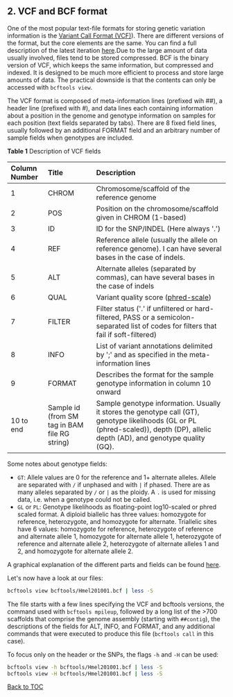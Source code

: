 
## 2. VCF and BCF format
One of the most popular text-file formats for storing genetic variation information is the [Variant Call Format (VCF)](http://gatkforums.broadinstitute.org/gatk/discussion/1268/what-is-a-vcf-and-how-should-i-interpret-it)). There are different versions of the format, but the core elements are the same. You can find a full description of the latest iteration [here](https://github.com/samtools/hts-specs/blob/master/VCFv4.3.pdf).Due to the large amount of data usually involved, files tend to be stored compressed. BCF is the binary version of VCF, which keeps the same information, but compressed and indexed. It  is designed to be much more efficient to process and store large amounts of data. The practical downside is that the contents can only be accessed with `bcftools view`.

The VCF format is composed of meta-information lines (prefixed wih ##), a header line (prefixed with #), and data lines each containing information about a position in the genome and genotype information on samples for each position (text fields separated by tabs). There are 8 fixed field lines, usually followed by an additional FORMAT field and an arbitrary number of sample fields when genotypes are included.

**Table 1** Description of VCF fields

Column Number| Title | Description
:--|:--|:--
1 | CHROM | Chromosome/scaffold of the reference genome
2 | POS | Position on the chromosome/scaffold given in CHROM (1-based)
3 | ID | ID for the SNP/INDEL (Here always '.')
4 | REF | Reference allele (usually the allele on reference genome). I can have several bases in the case of indels.
5 | ALT | Alternate alleles (separated by commas), can have several bases in the case of indels
6 | QUAL | Variant quality score ([phred-scale](https://gatkforums.broadinstitute.org/gatk/discussion/4260/how-should-i-interpret-phred-scaled-quality-scores))
7 | FILTER | Filter status ('.' if unfiltered or hard-filtered, PASS or a semicolon-separated list of codes for filters that fail if soft-filtered)
8 | INFO | List of variant annotations delimited by ';' and as specified in the meta-information lines
9 | FORMAT | Describes the format for the sample genotype information in column 10 onward
10 to end | Sample id (from SM tag in BAM file RG string) | Sample genotype information. Usually it stores the genotype call (GT), genotype likelihoods (GL or PL (phred-scaled)), depth (DP), allelic depth (AD), and genotype quality (GQ).

Some notes about genotype fields:
* `GT`: Allele values are 0 for the reference and 1+ alternate alleles. Allele are separated with `/` if unphased and with `|` if phased. There are as many alleles separated by `/`  or `|` as the ploidy. A `.` is used for missing data, i.e. when a genotype could not be called.
* `GL` or `PL`: Genotype likelihoods as floating-point log10-scaled or phred scaled format. A diploid biallelic has three values: homozygote for reference, heterozygote, and homozygote for alternate. Triallelic sites have 6 values: homozygote for reference, heterozygote of reference and alternate allele 1, homozygote for alternate allele 1, heterozygote of reference and alternate allele 2, heterozygote of alternate alleles 1 and 2, and homozygote for alternate allele 2.

A graphical explanation of the different parts and fields can be found [here](http://vcftools.sourceforge.net/VCF-poster.pdf).

Let's now have a look at our files:
```bash
bcftools view bcftools/Hmel201001.bcf | less -S
```
The file starts with a few lines specifying the VCF and bcftools versions, the command used with `bcftools mpileup`, followed by a long list of the >700 scaffolds that comprise the genome assembly (starting with `##contig`), the descriptions of the fields for ALT, INFO, and FORMAT, and any additional commands that were executed to produce this file (`bcftools call` in this case).

To focus only on the header or the SNPs, the flags `-h` and `-H` can be used:
```bash
bcftools view -h bcftools/Hmel201001.bcf | less -S
bcftools view -H bcftools/Hmel201001.bcf | less -S
```

[Back to TOC](index.md)
